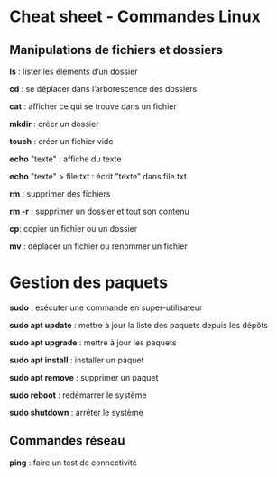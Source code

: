 # Cheat sheet - Commandes Linux
## Manipulations de fichiers et dossiers

**ls** : lister les éléments d’un dossier

**cd** : se déplacer dans l’arborescence des dossiers

**cat** : afficher ce qui se trouve dans un fichier

**mkdir** : créer un dossier

**touch** : créer un fichier vide

**echo** "texte" : affiche du texte

**echo** "texte" > file.txt : écrit "texte" dans file.txt

**rm** : supprimer des fichiers

**rm -r** : supprimer un dossier et tout son contenu

**cp**: copier un fichier ou un dossier

**mv** : déplacer un fichier ou renommer un fichier

# Gestion des paquets

**sudo** : exécuter une commande en super-utilisateur

**sudo apt update** : mettre à jour la liste des paquets depuis les dépôts

**sudo apt upgrade** : mettre à jour les paquets

**sudo apt install** : installer un paquet

**sudo apt remove** : supprimer un paquet

**sudo reboot** : redémarrer le système

**sudo shutdown** : arrêter le système

## Commandes réseau

**ping** : faire un test de connectivité
